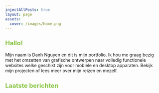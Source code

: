 ```yaml
---
injectAllPosts: true
layout: page
assets:
  cover: /images/home.png
---
```

## Hallo!
Mijn naam is Danh Nguyen en dit is mijn portfolio. Ik hou me graag bezig met het omzetten van grafische ontwerpen naar volledig functionele websites welke geschikt zijn voor mobiele en desktop apparaten. Bekijk mijn projecten of lees meer over mijn reizen en mezelf.

## Laatste berichten

<style lang="scss" scroped>
  h2 {
    color: #88c441;
    font-size: 20px;
    font-weight: bold;
  }
</style>
